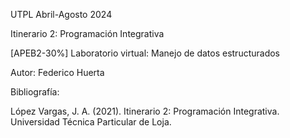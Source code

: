 UTPL Abril-Agosto 2024

Itinerario 2: Programación Integrativa

[APEB2-30%] Laboratorio virtual: Manejo de datos estructurados


Autor: Federico Huerta


Bibliografía:

López Vargas, J. A. (2021). Itinerario 2: Programación Integrativa. Universidad Técnica Particular de Loja.
